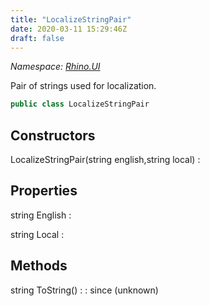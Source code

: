 ```yaml
---
title: "LocalizeStringPair"
date: 2020-03-11 15:29:46Z
draft: false
---
```


*Namespace: [Rhino.UI](../)*

Pair of strings used for localization.
```cs
public class LocalizeStringPair
```
## Constructors

LocalizeStringPair(string english,string local)
: 
## Properties

string English
: 

string Local
: 
## Methods

string ToString()
: 
: since (unknown)
